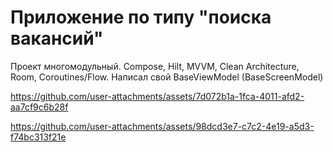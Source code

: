 # Приложение по типу "поиска вакансий"
Проект многомодульный. Compose, Hilt, MVVM, Clean Architecture, Room, Coroutines/Flow. Написал свой BaseViewModel (BaseScreenModel)

https://github.com/user-attachments/assets/7d072b1a-1fca-4011-afd2-aa7cf9c6b28f

https://github.com/user-attachments/assets/98dcd3e7-c7c2-4e19-a5d3-f74bc313f21e

